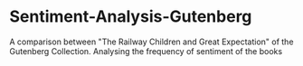 # Sentiment-Analysis-Gutenberg
A comparison between "The Railway Children and Great Expectation" of the Gutenberg Collection. Analysing the frequency of sentiment of the books
